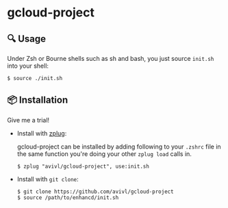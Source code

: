 # gcloud-project

## :mag: Usage

Under Zsh or Bourne shells such as sh and bash, you just source `init.sh` into your shell:

```console
$ source ./init.sh
```
## :package: Installation

Give me a trial!

- Install with [zplug](https://github.com/b4b4r07/zplug):

	gcloud-project can be installed by adding following to your `.zshrc` file in the same function you're doing your other `zplug load` calls in.

	```console
	$ zplug "avivl/gcloud-project", use:init.sh
	```

- Install with `git clone`:

	```console
	$ git clone https://github.com/avivl/gcloud-project
	$ source /path/to/enhancd/init.sh
	```
